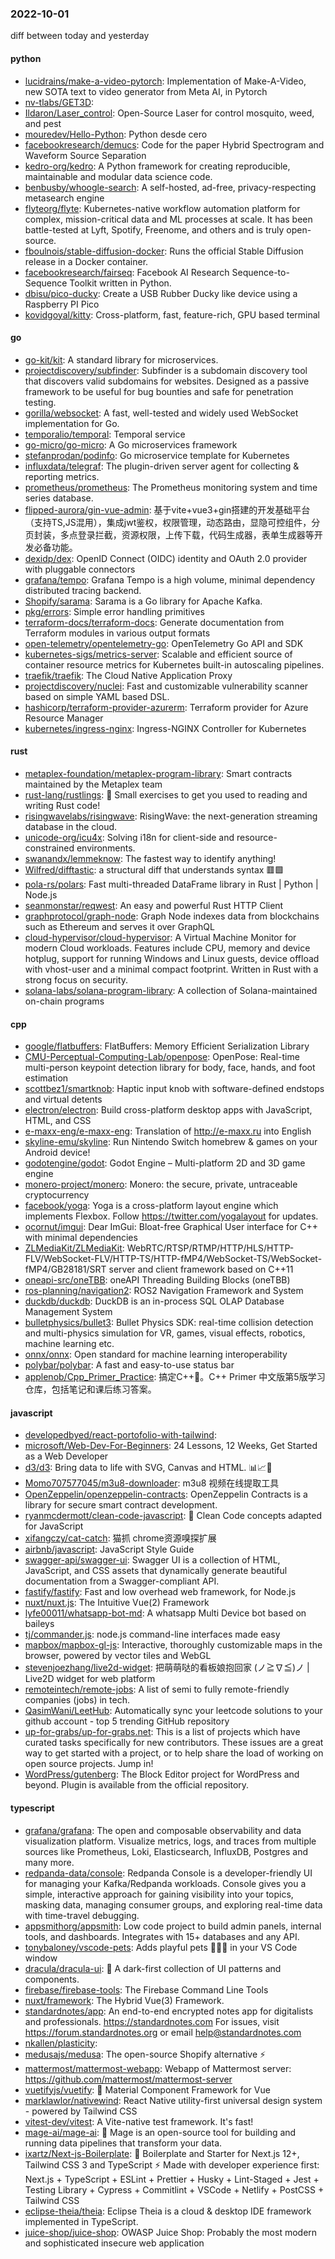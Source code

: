 ### 2022-10-01
diff between today and yesterday

#### python
* [lucidrains/make-a-video-pytorch](https://github.com/lucidrains/make-a-video-pytorch): Implementation of Make-A-Video, new SOTA text to video generator from Meta AI, in Pytorch
* [nv-tlabs/GET3D](https://github.com/nv-tlabs/GET3D): 
* [Ildaron/Laser_control](https://github.com/Ildaron/Laser_control): Open-Source Laser for control mosquito, weed, and pest
* [mouredev/Hello-Python](https://github.com/mouredev/Hello-Python): Python desde cero
* [facebookresearch/demucs](https://github.com/facebookresearch/demucs): Code for the paper Hybrid Spectrogram and Waveform Source Separation
* [kedro-org/kedro](https://github.com/kedro-org/kedro): A Python framework for creating reproducible, maintainable and modular data science code.
* [benbusby/whoogle-search](https://github.com/benbusby/whoogle-search): A self-hosted, ad-free, privacy-respecting metasearch engine
* [flyteorg/flyte](https://github.com/flyteorg/flyte): Kubernetes-native workflow automation platform for complex, mission-critical data and ML processes at scale. It has been battle-tested at Lyft, Spotify, Freenome, and others and is truly open-source.
* [fboulnois/stable-diffusion-docker](https://github.com/fboulnois/stable-diffusion-docker): Runs the official Stable Diffusion release in a Docker container.
* [facebookresearch/fairseq](https://github.com/facebookresearch/fairseq): Facebook AI Research Sequence-to-Sequence Toolkit written in Python.
* [dbisu/pico-ducky](https://github.com/dbisu/pico-ducky): Create a USB Rubber Ducky like device using a Raspberry PI Pico
* [kovidgoyal/kitty](https://github.com/kovidgoyal/kitty): Cross-platform, fast, feature-rich, GPU based terminal

#### go
* [go-kit/kit](https://github.com/go-kit/kit): A standard library for microservices.
* [projectdiscovery/subfinder](https://github.com/projectdiscovery/subfinder): Subfinder is a subdomain discovery tool that discovers valid subdomains for websites. Designed as a passive framework to be useful for bug bounties and safe for penetration testing.
* [gorilla/websocket](https://github.com/gorilla/websocket): A fast, well-tested and widely used WebSocket implementation for Go.
* [temporalio/temporal](https://github.com/temporalio/temporal): Temporal service
* [go-micro/go-micro](https://github.com/go-micro/go-micro): A Go microservices framework
* [stefanprodan/podinfo](https://github.com/stefanprodan/podinfo): Go microservice template for Kubernetes
* [influxdata/telegraf](https://github.com/influxdata/telegraf): The plugin-driven server agent for collecting & reporting metrics.
* [prometheus/prometheus](https://github.com/prometheus/prometheus): The Prometheus monitoring system and time series database.
* [flipped-aurora/gin-vue-admin](https://github.com/flipped-aurora/gin-vue-admin): 基于vite+vue3+gin搭建的开发基础平台（支持TS,JS混用），集成jwt鉴权，权限管理，动态路由，显隐可控组件，分页封装，多点登录拦截，资源权限，上传下载，代码生成器，表单生成器等开发必备功能。
* [dexidp/dex](https://github.com/dexidp/dex): OpenID Connect (OIDC) identity and OAuth 2.0 provider with pluggable connectors
* [grafana/tempo](https://github.com/grafana/tempo): Grafana Tempo is a high volume, minimal dependency distributed tracing backend.
* [Shopify/sarama](https://github.com/Shopify/sarama): Sarama is a Go library for Apache Kafka.
* [pkg/errors](https://github.com/pkg/errors): Simple error handling primitives
* [terraform-docs/terraform-docs](https://github.com/terraform-docs/terraform-docs): Generate documentation from Terraform modules in various output formats
* [open-telemetry/opentelemetry-go](https://github.com/open-telemetry/opentelemetry-go): OpenTelemetry Go API and SDK
* [kubernetes-sigs/metrics-server](https://github.com/kubernetes-sigs/metrics-server): Scalable and efficient source of container resource metrics for Kubernetes built-in autoscaling pipelines.
* [traefik/traefik](https://github.com/traefik/traefik): The Cloud Native Application Proxy
* [projectdiscovery/nuclei](https://github.com/projectdiscovery/nuclei): Fast and customizable vulnerability scanner based on simple YAML based DSL.
* [hashicorp/terraform-provider-azurerm](https://github.com/hashicorp/terraform-provider-azurerm): Terraform provider for Azure Resource Manager
* [kubernetes/ingress-nginx](https://github.com/kubernetes/ingress-nginx): Ingress-NGINX Controller for Kubernetes

#### rust
* [metaplex-foundation/metaplex-program-library](https://github.com/metaplex-foundation/metaplex-program-library): Smart contracts maintained by the Metaplex team
* [rust-lang/rustlings](https://github.com/rust-lang/rustlings): 🦀 Small exercises to get you used to reading and writing Rust code!
* [risingwavelabs/risingwave](https://github.com/risingwavelabs/risingwave): RisingWave: the next-generation streaming database in the cloud.
* [unicode-org/icu4x](https://github.com/unicode-org/icu4x): Solving i18n for client-side and resource-constrained environments.
* [swanandx/lemmeknow](https://github.com/swanandx/lemmeknow): The fastest way to identify anything!
* [Wilfred/difftastic](https://github.com/Wilfred/difftastic): a structural diff that understands syntax 🟥🟩
* [pola-rs/polars](https://github.com/pola-rs/polars): Fast multi-threaded DataFrame library in Rust | Python | Node.js
* [seanmonstar/reqwest](https://github.com/seanmonstar/reqwest): An easy and powerful Rust HTTP Client
* [graphprotocol/graph-node](https://github.com/graphprotocol/graph-node): Graph Node indexes data from blockchains such as Ethereum and serves it over GraphQL
* [cloud-hypervisor/cloud-hypervisor](https://github.com/cloud-hypervisor/cloud-hypervisor): A Virtual Machine Monitor for modern Cloud workloads. Features include CPU, memory and device hotplug, support for running Windows and Linux guests, device offload with vhost-user and a minimal compact footprint. Written in Rust with a strong focus on security.
* [solana-labs/solana-program-library](https://github.com/solana-labs/solana-program-library): A collection of Solana-maintained on-chain programs

#### cpp
* [google/flatbuffers](https://github.com/google/flatbuffers): FlatBuffers: Memory Efficient Serialization Library
* [CMU-Perceptual-Computing-Lab/openpose](https://github.com/CMU-Perceptual-Computing-Lab/openpose): OpenPose: Real-time multi-person keypoint detection library for body, face, hands, and foot estimation
* [scottbez1/smartknob](https://github.com/scottbez1/smartknob): Haptic input knob with software-defined endstops and virtual detents
* [electron/electron](https://github.com/electron/electron): Build cross-platform desktop apps with JavaScript, HTML, and CSS
* [e-maxx-eng/e-maxx-eng](https://github.com/e-maxx-eng/e-maxx-eng): Translation of http://e-maxx.ru into English
* [skyline-emu/skyline](https://github.com/skyline-emu/skyline): Run Nintendo Switch homebrew & games on your Android device!
* [godotengine/godot](https://github.com/godotengine/godot): Godot Engine – Multi-platform 2D and 3D game engine
* [monero-project/monero](https://github.com/monero-project/monero): Monero: the secure, private, untraceable cryptocurrency
* [facebook/yoga](https://github.com/facebook/yoga): Yoga is a cross-platform layout engine which implements Flexbox. Follow https://twitter.com/yogalayout for updates.
* [ocornut/imgui](https://github.com/ocornut/imgui): Dear ImGui: Bloat-free Graphical User interface for C++ with minimal dependencies
* [ZLMediaKit/ZLMediaKit](https://github.com/ZLMediaKit/ZLMediaKit): WebRTC/RTSP/RTMP/HTTP/HLS/HTTP-FLV/WebSocket-FLV/HTTP-TS/HTTP-fMP4/WebSocket-TS/WebSocket-fMP4/GB28181/SRT server and client framework based on C++11
* [oneapi-src/oneTBB](https://github.com/oneapi-src/oneTBB): oneAPI Threading Building Blocks (oneTBB)
* [ros-planning/navigation2](https://github.com/ros-planning/navigation2): ROS2 Navigation Framework and System
* [duckdb/duckdb](https://github.com/duckdb/duckdb): DuckDB is an in-process SQL OLAP Database Management System
* [bulletphysics/bullet3](https://github.com/bulletphysics/bullet3): Bullet Physics SDK: real-time collision detection and multi-physics simulation for VR, games, visual effects, robotics, machine learning etc.
* [onnx/onnx](https://github.com/onnx/onnx): Open standard for machine learning interoperability
* [polybar/polybar](https://github.com/polybar/polybar): A fast and easy-to-use status bar
* [applenob/Cpp_Primer_Practice](https://github.com/applenob/Cpp_Primer_Practice): 搞定C++👊。C++ Primer 中文版第5版学习仓库，包括笔记和课后练习答案。

#### javascript
* [developedbyed/react-portofolio-with-tailwind](https://github.com/developedbyed/react-portofolio-with-tailwind): 
* [microsoft/Web-Dev-For-Beginners](https://github.com/microsoft/Web-Dev-For-Beginners): 24 Lessons, 12 Weeks, Get Started as a Web Developer
* [d3/d3](https://github.com/d3/d3): Bring data to life with SVG, Canvas and HTML. 📊📈🎉
* [Momo707577045/m3u8-downloader](https://github.com/Momo707577045/m3u8-downloader): m3u8 视频在线提取工具
* [OpenZeppelin/openzeppelin-contracts](https://github.com/OpenZeppelin/openzeppelin-contracts): OpenZeppelin Contracts is a library for secure smart contract development.
* [ryanmcdermott/clean-code-javascript](https://github.com/ryanmcdermott/clean-code-javascript): 🛁 Clean Code concepts adapted for JavaScript
* [xifangczy/cat-catch](https://github.com/xifangczy/cat-catch): 猫抓 chrome资源嗅探扩展
* [airbnb/javascript](https://github.com/airbnb/javascript): JavaScript Style Guide
* [swagger-api/swagger-ui](https://github.com/swagger-api/swagger-ui): Swagger UI is a collection of HTML, JavaScript, and CSS assets that dynamically generate beautiful documentation from a Swagger-compliant API.
* [fastify/fastify](https://github.com/fastify/fastify): Fast and low overhead web framework, for Node.js
* [nuxt/nuxt.js](https://github.com/nuxt/nuxt.js): The Intuitive Vue(2) Framework
* [lyfe00011/whatsapp-bot-md](https://github.com/lyfe00011/whatsapp-bot-md): A whatsapp Multi Device bot based on baileys
* [tj/commander.js](https://github.com/tj/commander.js): node.js command-line interfaces made easy
* [mapbox/mapbox-gl-js](https://github.com/mapbox/mapbox-gl-js): Interactive, thoroughly customizable maps in the browser, powered by vector tiles and WebGL
* [stevenjoezhang/live2d-widget](https://github.com/stevenjoezhang/live2d-widget): 把萌萌哒的看板娘抱回家 (ノ≧∇≦)ノ | Live2D widget for web platform
* [remoteintech/remote-jobs](https://github.com/remoteintech/remote-jobs): A list of semi to fully remote-friendly companies (jobs) in tech.
* [QasimWani/LeetHub](https://github.com/QasimWani/LeetHub): Automatically sync your leetcode solutions to your github account - top 5 trending GitHub repository
* [up-for-grabs/up-for-grabs.net](https://github.com/up-for-grabs/up-for-grabs.net): This is a list of projects which have curated tasks specifically for new contributors. These issues are a great way to get started with a project, or to help share the load of working on open source projects. Jump in!
* [WordPress/gutenberg](https://github.com/WordPress/gutenberg): The Block Editor project for WordPress and beyond. Plugin is available from the official repository.

#### typescript
* [grafana/grafana](https://github.com/grafana/grafana): The open and composable observability and data visualization platform. Visualize metrics, logs, and traces from multiple sources like Prometheus, Loki, Elasticsearch, InfluxDB, Postgres and many more.
* [redpanda-data/console](https://github.com/redpanda-data/console): Redpanda Console is a developer-friendly UI for managing your Kafka/Redpanda workloads. Console gives you a simple, interactive approach for gaining visibility into your topics, masking data, managing consumer groups, and exploring real-time data with time-travel debugging.
* [appsmithorg/appsmith](https://github.com/appsmithorg/appsmith): Low code project to build admin panels, internal tools, and dashboards. Integrates with 15+ databases and any API.
* [tonybaloney/vscode-pets](https://github.com/tonybaloney/vscode-pets): Adds playful pets 🦀🐱🐶 in your VS Code window
* [dracula/dracula-ui](https://github.com/dracula/dracula-ui): 🧛 A dark-first collection of UI patterns and components.
* [firebase/firebase-tools](https://github.com/firebase/firebase-tools): The Firebase Command Line Tools
* [nuxt/framework](https://github.com/nuxt/framework): The Hybrid Vue(3) Framework.
* [standardnotes/app](https://github.com/standardnotes/app): An end-to-end encrypted notes app for digitalists and professionals. https://standardnotes.com For issues, visit https://forum.standardnotes.org or email help@standardnotes.com
* [nkallen/plasticity](https://github.com/nkallen/plasticity): 
* [medusajs/medusa](https://github.com/medusajs/medusa): The open-source Shopify alternative ⚡️
* [mattermost/mattermost-webapp](https://github.com/mattermost/mattermost-webapp): Webapp of Mattermost server: https://github.com/mattermost/mattermost-server
* [vuetifyjs/vuetify](https://github.com/vuetifyjs/vuetify): 🐉 Material Component Framework for Vue
* [marklawlor/nativewind](https://github.com/marklawlor/nativewind): React Native utility-first universal design system - powered by Tailwind CSS
* [vitest-dev/vitest](https://github.com/vitest-dev/vitest): A Vite-native test framework. It's fast!
* [mage-ai/mage-ai](https://github.com/mage-ai/mage-ai): 🧙 Mage is an open-source tool for building and running data pipelines that transform your data.
* [ixartz/Next-js-Boilerplate](https://github.com/ixartz/Next-js-Boilerplate): 🚀 Boilerplate and Starter for Next.js 12+, Tailwind CSS 3 and TypeScript ⚡️ Made with developer experience first: Next.js + TypeScript + ESLint + Prettier + Husky + Lint-Staged + Jest + Testing Library + Cypress + Commitlint + VSCode + Netlify + PostCSS + Tailwind CSS
* [eclipse-theia/theia](https://github.com/eclipse-theia/theia): Eclipse Theia is a cloud & desktop IDE framework implemented in TypeScript.
* [juice-shop/juice-shop](https://github.com/juice-shop/juice-shop): OWASP Juice Shop: Probably the most modern and sophisticated insecure web application

